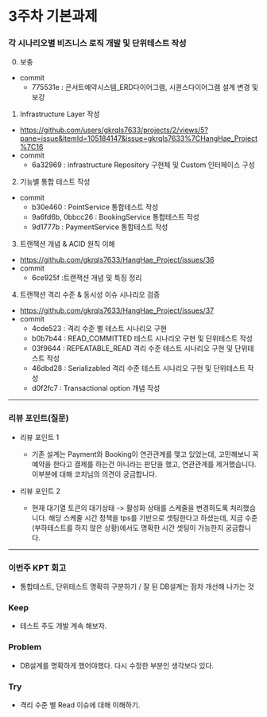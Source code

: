 # 3주차 기본과제


### 각 시나리오별 비즈니스 로직 개발 및 단위테스트 작성
0. 보충
- commit 
  - 775531e : 콘서트예약시스템_ERD다이어그램, 시퀀스다이어그램 설계 변경 및 보강

1. Infrastructure Layer 작성
- https://github.com/users/gkrqls7633/projects/2/views/5?pane=issue&itemId=105184147&issue=gkrqls7633%7CHangHae_Project%7C16
- commit
  - 6a32969 : infrastructure Repository 구현체 및 Custom 인터페이스 구성

2. 기능별 통합 테스트 작성
- commit 
  - b30e460 : PointService 통합테스트 작성
  - 9a6fd6b, 0bbcc26 : BookingService 통합테스트 작성
  - 9d1777b : PaymentService 통합테스트 작성

3. 트랜잭션 개념 & ACID 원칙 이해
- https://github.com/gkrqls7633/HangHae_Project/issues/36
- commit
  - 6ce925f :트랜잭션 개념 및 특징 정리

4. 트랜잭션 격리 수준 & 동시성 이슈 시나리오 검증
- https://github.com/gkrqls7633/HangHae_Project/issues/37
- commit
  - 4cde523 : 격리 수준 별 테스트 시나리오 구현
  - b0b7b44 : READ_COMMITTED 테스트 시나리오 구현 및 단위테스트 작성
  - 03f9644 : REPEATABLE_READ 격리 수준 테스트 시나리오 구현 및 단위테스트 작성
  - 46dbd28 : Serializabled 격리 수준 테스트 시나리오 구현 및 단위테스트 작성
  - d0f2fc7 : Transactional option 개념 작성



---
### **리뷰 포인트(질문)**
- 리뷰 포인트 1
  - 기존 설계는 Payment와 Booking이 연관관계를 맺고 있었는데, 고민해보니 꼭 예약을 한다고 결제를 하는건 아니라는 판단을 했고, 연관관계를 제거했습니다. 이부분에 대해 코치님의 의견이 궁금합니다.

- 리뷰 포인트 2
  - 현재 대기열 토큰의 대기상태 -> 활성화 상태를 스케줄을 변경하도록 처리했습니다. 해당 스케줄 시간 정책을 tps를 기반으로 셋팅한다고 하셨는데, 지금 수준(부하테스트를 하지 않은 상황)에서도 명확한 시간 셋팅이 가능한지 궁금합니다.

---
### **이번주 KPT 회고**
- 통합테스트, 단위테스트 명확히 구분하기 / 잘 된 DB설계는 점차 개선해 나가는 것
### Keep
- 테스트 주도 개발 계속 해보자.
### Problem
- DB설계를 명확하게 했어야했다. 다시 수정한 부분인 생각보다 있다.
### Try
- 격리 수준 별 Read 이슈에 대해 이해하기.
